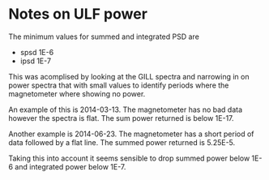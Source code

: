 # Notes on ULF power

The minimum values for summed and integrated PSD are 
- spsd 1E-6
- ipsd 1E-7

This was acomplised by looking at the GILL spectra and narrowing in on power spectra that with small values to identify periods where the magnetometer where showing no power. 

An example of this is 2014-03-13. The magnetometer has no bad data however the spectra is flat. The sum power returned is below 1E-17. 

Another example is 2014-06-23. The magnetometer has a short period of data followed by a flat line. The summed power returned is 5.25E-5.

Taking this into account it seems sensible to drop summed power below 1E-6 and integrated power below 1E-7.